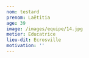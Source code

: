 ```yaml
---
nom: testard
prenom: Laëtitia
age: 39
image: /images/equipe/14.jpg
metier: Educatrice
lieu-dit: Ecrosville
motivation: ''
---
```

